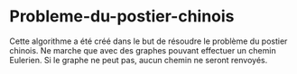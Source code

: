 # Probleme-du-postier-chinois

Cette algorithme a été créé dans le but de résoudre le problème du postier chinois. Ne marche que avec des graphes pouvant effectuer un chemin Eulerien. Si le graphe ne peut pas, aucun chemin ne seront renvoyés.
